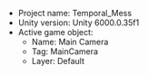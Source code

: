 <!-- UNITY CODE ASSIST INSTRUCTIONS START -->
- Project name: Temporal_Mess
- Unity version: Unity 6000.0.35f1
- Active game object:
  - Name: Main Camera
  - Tag: MainCamera
  - Layer: Default
<!-- UNITY CODE ASSIST INSTRUCTIONS END -->